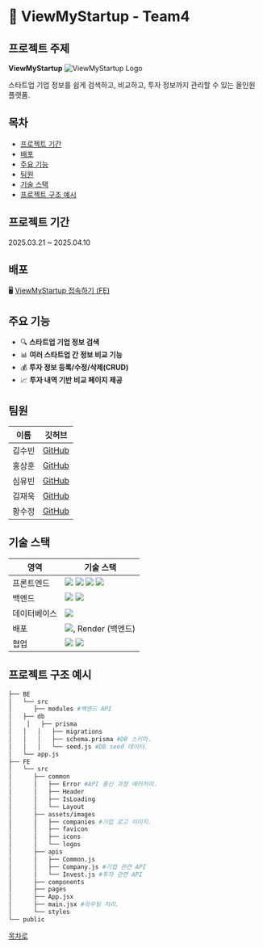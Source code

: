 # 🚀 ViewMyStartup - Team4

## 프로젝트 주제 
**ViewMyStartup**
![ViewMyStartup Logo](https://pplx-res.cloudinary.com/image/upload/v1744104891/user_uploads/HKBlYxFIrgHYJyC/img_thumbnail_view-my-startup.jpg)

스타트업 기업 정보를 쉽게 검색하고, 비교하고, 투자 정보까지 관리할 수 있는 올인원 플랫폼.

## 목차
- [프로젝트 기간](#프로젝트-기간)  
- [배포](#배포)  
- [주요 기능](#주요-기능)  
- [팀원](#팀원)  
- [기술 스택](#기술-스택)  
- [프로젝트 구조 예시](#프로젝트-구조-예시)

## 프로젝트 기간
2025.03.21 ~ 2025.04.10

## 배포 

🖥️ [ViewMyStartup 접속하기 (FE)](https://viewmystartup4team.netlify.app/)

## 주요 기능

- 🔍 **스타트업 기업 정보 검색**  
- 📊 **여러 스타트업 간 정보 비교 기능**
- 💰 **투자 정보 등록/수정/삭제(CRUD)**  
- 📈 **투자 내역 기반 비교 페이지 제공**

## 팀원
| 이름 | 깃허브 | 
|------|------|
| 김수빈 | [GitHub](https://github.com/subinkim9755) |
| 홍상훈 |[GitHub](https://github.com/az0319h) |
| 심유빈 | [GitHub](https://github.com/shimyubin) |
| 김재욱 | [GitHub](https://github.com/WooGie911) |
| 황수정 |[GitHub](https://github.com/suejeong) |

## 기술 스택

| 영역        | 기술 스택                           |
|-------------|-------------------------------------|
| 프론트엔드   |<img src="https://img.shields.io/badge/HTML5-E34F26?style=for-the-badge&logo=html5&logoColor=white"> <img src="https://img.shields.io/badge/CSS3-1572B6?style=for-the-badge&logo=css3&logoColor=white"> <img src="https://img.shields.io/badge/JavaScript-F7DF1E?style=for-the-badge&logo=javascript&logoColor=black"> <img src="https://img.shields.io/badge/React%20Router-CA4245?style=for-the-badge&logo=react-router&logoColor=white">|
| 백엔드      |<img src="https://img.shields.io/badge/Express.js-000000?style=for-the-badge&logo=express&logoColor=white">  <img src="https://img.shields.io/badge/Prisma-2D3748?style=for-the-badge&logo=prisma&logoColor=white">|
| 데이터베이스 |<img src="https://img.shields.io/badge/PostgreSQL-4169E1?style=for-the-badge&logo=postgresql&logoColor=white">|
| 배포        |<img src="https://img.shields.io/badge/Netlify?style=for-the-badge&logo=git&logoColor=white">, Render (백엔드)   |
| 협업        |<img src="https://img.shields.io/badge/Git-F05032?style=for-the-badge&logo=git&logoColor=white"> <img src="https://img.shields.io/badge/GitHub-181717?style=for-the-badge&logo=github&logoColor=white">|

## 프로젝트 구조 예시

```bash
├── BE
│   └── src
│      ├── modules #백엔드 API
│   ├── db 
│    │   ├── prisma 
│   │   │   ├── migrations 
│   │   │   ├── schema.prisma #DB 스키마.
│   │   │   └── seed.js #DB seed 데이터.
│   └── app.js
├── FE
│   └── src
│      ├── common 
│      │   ├── Error #API 통신 과정 에러처리.
│      │   ├── Header 
│      │   ├── IsLoading 
│      │   └── Layout
│      ├── assets/images
│      │   ├── companies #기업 로고 이미지.
│      │   ├── favicon 
│      │   ├── icons
│      │   └── logos
│      ├── apis
│      │   ├── Common.js 
│      │   ├── Company.js #기업 관련 API
│      │   └── Invest.js #투자 관련 API
│      ├── components
│      ├── pages
│      ├── App.jsx
│      ├── main.jsx #라우팅 처리.
│      └── styles
└── public
```
[목차로](#목차)
